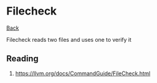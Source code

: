 # Filecheck

[Back](../languages.md)

Filecheck reads two files and uses one to verify it

## Reading

1. https://llvm.org/docs/CommandGuide/FileCheck.html

